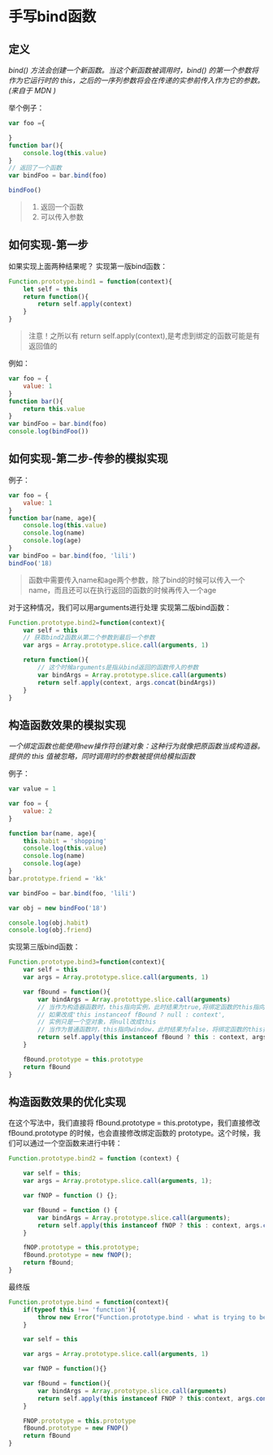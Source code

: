 # 手写bind函数

## 定义
*bind() 方法会创建一个新函数。当这个新函数被调用时，bind() 的第一个参数将作为它运行时的 this，之后的一序列参数将会在传递的实参前传入作为它的参数。(来自于 MDN )*

举个例子：
```javascript
var foo ={

}
function bar(){
    console.log(this.value)
}
// 返回了一个函数
var bindFoo = bar.bind(foo)

bindFoo()
```
> 1. 返回一个函数
> 2. 可以传入参数

## 如何实现-第一步
如果实现上面两种结果呢？
实现第一版bind函数：
```javascript
Function.prototype.bind1 = function(context){
    let self = this
    return function(){
        return self.apply(context)
    }
}
```
> 注意！之所以有 return self.apply(context),是考虑到绑定的函数可能是有返回值的

例如：
```javascript
var foo = {
    value: 1
}
function bar(){
    return this.value
}
var bindFoo = bar.bind(foo)
console.log(bindFoo())
```
## 如何实现-第二步-传参的模拟实现
例子：
```javascript
var foo = {
    value: 1
}
function bar(name, age){
    console.log(this.value)
    console.log(name)
    console.log(age)
}
var bindFoo = bar.bind(foo, 'lili')
bindFoo('18)
```
> 函数中需要传入name和age两个参数，除了bind的时候可以传入一个name，而且还可以在执行返回的函数的时候再传入一个age

对于这种情况，我们可以用arguments进行处理
实现第二版bind函数：
```javascript
Function.prototype.bind2=function(context){
    var self = this
    // 获取bind2函数从第二个参数到最后一个参数
    var args = Array.prototype.slice.call(arguments, 1)

    return function(){
        // 这个时候arguments是指从bind返回的函数传入的参数
        var bindArgs = Array.prototype.slice.call(arguments)
        return self.apply(context, args.concat(bindArgs))
    }
}
```
## 构造函数效果的模拟实现
*一个绑定函数也能使用new操作符创建对象：这种行为就像把原函数当成构造器。提供的 this 值被忽略，同时调用时的参数被提供给模拟函数*

例子：
```javascript
var value = 1

var foo = {
    value: 2
}

function bar(name, age){
    this.habit = 'shopping'
    console.log(this.value)
    console.log(name)
    console.log(age)
}
bar.prototype.friend = 'kk'

var bindFoo = bar.bind(foo, 'lili')

var obj = new bindFoo('18')

console.log(obj.habit)
console.log(obj.friend)

```
实现第三版bind函数：
```javascript
Function.prototype.bind3=function(context){
    var self = this
    var args = Array.prototype.slice.call(arguments, 1)

    var fBound = function(){
        var bindArgs = Array.protottype.slice.call(arguments)
        // 当作为构造器函数时，this指向实例，此时结果为true,将绑定函数的this指向该实例，可以让实例获得来自绑定函数的值
        // 如果改成'this instanceof fBound ? null : context',
        // 实例只是一个空对象，将null改成this
        // 当作为普通函数时，this指向window，此时结果为false，将绑定函数的this指向context
        return self.apply(this instanceof fBound ? this : context, args.concat(bindArgs))
    }

    fBound.prototype = this.prototype
    return fBound
}
```

## 构造函数效果的优化实现
在这个写法中，我们直接将 fBound.prototype = this.prototype，我们直接修改 fBound.prototype 的时候，也会直接修改绑定函数的 prototype。这个时候，我们可以通过一个空函数来进行中转：
```javascript
Function.prototype.bind2 = function (context) {

    var self = this;
    var args = Array.prototype.slice.call(arguments, 1);

    var fNOP = function () {};

    var fBound = function () {
        var bindArgs = Array.prototype.slice.call(arguments);
        return self.apply(this instanceof fNOP ? this : context, args.concat(bindArgs));
    }

    fNOP.prototype = this.prototype;
    fBound.prototype = new fNOP();
    return fBound;
}
```
最终版
```javascript
Function.prototype.bind = function(context){
    if(typeof this !== 'function'){
        throw new Error("Function.prototype.bind - what is trying to be bound is not callable")
    }

    var self = this

    var args = Array.prototype.slice.call(arguments, 1)

    var fNOP = function(){}

    var fBound = function(){
        var bindArgs = Array.prototype.slice.call(arguments)
        return self.apply(this instanceof FNOP ? this:context, args.concat(bindArgs))
    }

    FNOP.prototype = this.prototype
    fBound.prototype = new FNOP()
    return fBound
}
```
